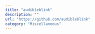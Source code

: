 ```yaml
---
title: "audibleblink"
description: ""
url: "https://github.com/audibleblink"
category: "Miscellaneous"
---
```

